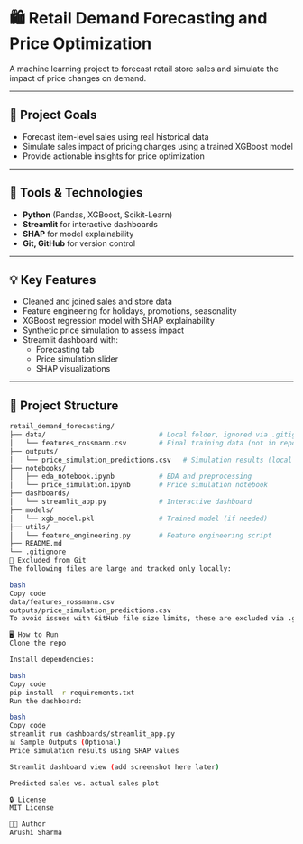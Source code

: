 # 🛍️ Retail Demand Forecasting and Price Optimization

A machine learning project to forecast retail store sales and simulate the impact of price changes on demand.

---

## 📌 Project Goals

- Forecast item-level sales using real historical data  
- Simulate sales impact of pricing changes using a trained XGBoost model  
- Provide actionable insights for price optimization  

---

## 🧰 Tools & Technologies

- **Python** (Pandas, XGBoost, Scikit-Learn)  
- **Streamlit** for interactive dashboards  
- **SHAP** for model explainability  
- **Git, GitHub** for version control  

---

## 💡 Key Features

- Cleaned and joined sales and store data  
- Feature engineering for holidays, promotions, seasonality  
- XGBoost regression model with SHAP explainability  
- Synthetic price simulation to assess impact  
- Streamlit dashboard with:  
  - Forecasting tab  
  - Price simulation slider  
  - SHAP visualizations  

---

## 📂 Project Structure

```bash
retail_demand_forecasting/
├── data/                            # Local folder, ignored via .gitignore
│   └── features_rossmann.csv        # Final training data (not in repo)
├── outputs/
│   └── price_simulation_predictions.csv   # Simulation results (local only)
├── notebooks/
│   ├── eda_notebook.ipynb           # EDA and preprocessing
│   └── price_simulation.ipynb       # Price simulation notebook
├── dashboards/
│   └── streamlit_app.py             # Interactive dashboard
├── models/
│   └── xgb_model.pkl                # Trained model (if needed)
├── utils/
│   └── feature_engineering.py       # Feature engineering script
├── README.md
└── .gitignore
🚫 Excluded from Git
The following files are large and tracked only locally:

bash
Copy code
data/features_rossmann.csv  
outputs/price_simulation_predictions.csv  
To avoid issues with GitHub file size limits, these are excluded via .gitignore.

🖥️ How to Run
Clone the repo

Install dependencies:

bash
Copy code
pip install -r requirements.txt
Run the dashboard:

bash
Copy code
streamlit run dashboards/streamlit_app.py
📊 Sample Outputs (Optional)
Price simulation results using SHAP values

Streamlit dashboard view (add screenshot here later)

Predicted sales vs. actual sales plot

🔒 License
MIT License

👩‍💻 Author
Arushi Sharma
